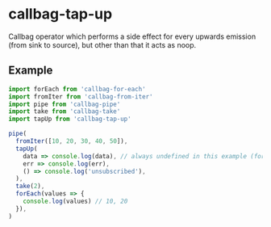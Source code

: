 # callbag-tap-up

Callbag operator which performs a side effect for every upwards emission (from sink to source), but other than that it acts as noop.

## Example

```js
import forEach from 'callbag-for-each'
import fromIter from 'callbag-from-iter'
import pipe from 'callbag-pipe'
import take from 'callbag-take'
import tapUp from 'callbag-tap-up'

pipe(
  fromIter([10, 20, 30, 40, 50]),
  tapUp(
    data => console.log(data), // always undefined in this example (forEach doesn't send anything up)
    err => console.log(err),
    () => console.log('unsubscribed'),
  ),
  take(2),
  forEach(values => {
    console.log(values) // 10, 20
  }),
)
```
